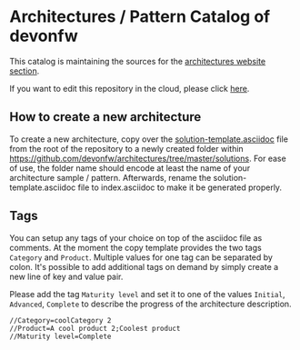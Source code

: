 # Architectures / Pattern Catalog of devonfw
This catalog is maintaining the sources for the [architectures website section](https://devonfw.com/website/pages/architectures/).

If you want to edit this repository in the cloud, please click [here](https://gitpod.io/from-referrer/).

## How to create a new architecture
To create a new architecture, copy over the [solution-template.asciidoc](https://github.com/devonfw/architectures/blob/master/solution-template.asciidoc) file from the root of the repository to a newly created folder within https://github.com/devonfw/architectures/tree/master/solutions. For ease of use, the folder name should encode at least the name of your architecture sample / pattern. Afterwards, rename the solution-template.asciidoc file to index.asciidoc to make it be generated properly.

## Tags
You can setup any tags of your choice on top of the asciidoc file as comments. At the moment the copy template provides the two tags `Category` and `Product`. Multiple values for one tag can be separated by colon. It's possible to add additional tags on demand by simply create a new line of key and value pair.

Please add the tag `Maturity level` and set it to one of the values `Initial`, `Advanced`, `Complete` to describe the progress of the architecture description.

```
//Category=coolCategory 2
//Product=A cool product 2;Coolest product
//Maturity level=Complete
```
